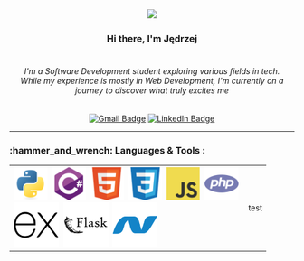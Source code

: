 <!-- HEADER -->
<div id="header" align="center">
  <img src="https://i.giphy.com/media/v1.Y2lkPTc5MGI3NjExd291ZzNqODFqdGFlNWRydjcxbWV5cWxqa21pN3ByYWI3bXZyeWliMiZlcD12MV9pbnRlcm5hbF9naWZfYnlfaWQmY3Q9cw/fkZukR450RQ1qnGaq9/giphy.gif" width="100"/>  
  
  ### Hi there, I'm Jędrzej
  
  #

  ###### I'm a Software Development student exploring various fields in tech. <br />While my experience is mostly in Web Development, I'm currently on a journey to discover what truly excites me
  
  <div id="badges">
    <a href="mailto:jedrzej.kusnierz@gmail.com"><img src="https://img.shields.io/badge/Gmail-red?style=for-the-badge&logo=gmail&logoColor=white" alt="Gmail Badge"/></a>
    <a href="https://www.linkedin.com/in/jedrzej-kusnierz/"><img src="https://img.shields.io/badge/LinkedIn-blue?style=for-the-badge&logo=linkedin&logoColor=white" alt="LinkedIn Badge"/></a>
<!--     <a href="https://x.com/">
      <img src="https://img.shields.io/badge/Twitter-blue?style=for-the-badge&logo=X&logoColor=white" alt="Twitter Badge"/>
    </a> -->
  </div>
</div>

---

<div id="langs">
  <table>
    <h3>:hammer_and_wrench: Languages & Tools :</h3>
    <td>
      <div>
        <img src="https://github.com/devicons/devicon/blob/master/icons/python/python-original.svg" title="Python" **alt="Python" width="60" height="60"/>&nbsp;
        <img src="https://github.com/devicons/devicon/blob/master/icons/csharp/csharp-original.svg" title="CSharp" **alt="CSharp" width="60" height="60"/>&nbsp;
        <img src="https://github.com/devicons/devicon/blob/master/icons/html5/html5-original.svg" title="HTML5" alt="HTML" width="60" height="60"/>&nbsp;
        <img src="https://github.com/devicons/devicon/blob/master/icons/css3/css3-original.svg"  title="CSS3" alt="CSS3" width="60" height="60"/>&nbsp;
        <img src="https://github.com/devicons/devicon/blob/master/icons/javascript/javascript-original.svg" title="JavaScript" alt="JavaScript" width="60" height="60"/>&nbsp;
        <img src="https://raw.githubusercontent.com/devicons/devicon/aeeb4b47f2146c670959f7b7e886cbe3e6c1ddea/icons/php/php-plain.svg" title="PHP" **alt="PHP" width="60" height="60"/>&nbsp;
        <br/>
        <img src="https://github.com/devicons/devicon/blob/master/icons/express/express-original.svg" title="Express" alt="Express" width="80" height="80"/>&nbsp;
        <img src="https://github.com/devicons/devicon/blob/master/icons/flask/flask-original-wordmark.svg" title="Flask" **alt="Flask" width="80" height="80"/>&nbsp;
        <img src="https://github.com/devicons/devicon/blob/master/icons/dot-net/dot-net-plain.svg" title="Dot-Net" **alt="Dot-Net" width="80" height="80"/>&nbsp;
      </div>
    </td>
    <td>
      test
    </td>


</div>
